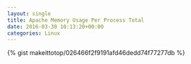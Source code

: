 ```yaml
---
layout: single                                                                                                              
title: Apache Memory Usage Per Process Total                                                                                                                       
date: 2016-03-30 10:13:20+00:00                                                                                                                        
categories: Linux                                                                                                                
---                                                                                                                              
```


{% gist makeittotop/026466f2f9191afd46dedd74f77277db %}                                                                                                           

